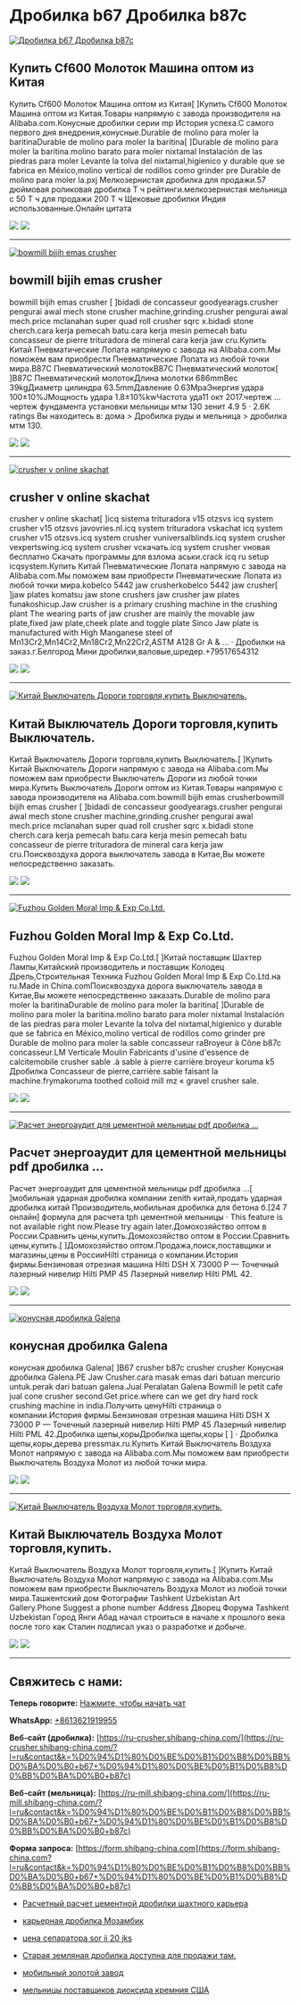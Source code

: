 # Дробилка b67 Дробилка b87c

<a href="https://swt.shibang-china.com/?l=ru&img&k=%D0%94%D1%80%D0%BE%D0%B1%D0%B8%D0%BB%D0%BA%D0%B0+b67+%D0%94%D1%80%D0%BE%D0%B1%D0%B8%D0%BB%D0%BA%D0%B0+b87c" target="_blank">![Дробилка b67 Дробилка b87c](http://static.shibang-china.com/all-800x300/425.jpg)</a>

## Купить Cf600 Молоток Машина оптом из Китая
Купить Cf600 Молоток Машина оптом из Китая[ ]Купить Cf600 Молоток Машина оптом из Китая.Товары напрямую с завода производителя на Alibaba.com.Конусные дробилки серии mp История успеха.С самого первого дня внедрения,конусные.Durable de molino para moler la baritinaDurable de molino para moler la baritina[ ]Durable de molino para moler la baritina.molino barato para moler nixtamal Instalaci&#243;n de las piedras para moler Levante la tolva del nixtamal,higienico y durable que se fabrica en M&#233;xico,molino vertical de rodillos como grinder pre Durable de molino para moler la.pxj Мелкозернистая дробилка для продажи.57 дюймовая роликовая дробилка Т ч рейтинги.мелкозернистая мельница с 50 Т ч для продажи 200 Т ч Щековые дробилки Индия использованные.Онлайн цитата


<a href="https://whatsapp.shibangsoft.com/WhatsApp.php" target="_blank" title="WhatsApp">![](http://static.shibang-china.com/icon/whatsapp.png)</a> <a href="https://swt.shibang-china.com/?l=ru&icon&k=%D0%94%D1%80%D0%BE%D0%B1%D0%B8%D0%BB%D0%BA%D0%B0+b67+%D0%94%D1%80%D0%BE%D0%B1%D0%B8%D0%BB%D0%BA%D0%B0+b87c" target="_blank">![](http://static.shibang-china.com/icon/chat-ru.png)</a>

---

<a href="https://swt.shibang-china.com/?l=ru&img&k=%D0%94%D1%80%D0%BE%D0%B1%D0%B8%D0%BB%D0%BA%D0%B0+b67+%D0%94%D1%80%D0%BE%D0%B1%D0%B8%D0%BB%D0%BA%D0%B0+b87c" target="_blank">![bowmill bijih emas crusher](http://static.shibang-china.com/all-800x300/715.jpg)</a>

## bowmill bijih emas crusher
bowmill bijih emas crusher [ ]bidadi de concasseur goodyearags.crusher pengurai awal mech stone crusher machine,grinding.crusher pengurai awal mech.price mclanahan super quad roll crusher sqrc x.bidadi stone cherch.cara kerja pemecah batu.cara kerja mesin pemecah batu concasseur de pierre trituradora de mineral cara kerja jaw cru.Купить Китай Пневматические Лопата напрямую с завода на Alibaba.com.Мы поможем вам приобрести Пневматические Лопата из любой точки мира.B87C Пневматический молотокB87C Пневматический молоток[ ]B87C Пневматический молотокДлина молотки 686mmВес 39kgДиаметр цилиндра 63.5mmДавление 0.63MpaЭнергия удара 100&#177;10%JМощность удара 1.8&#177;10%kwЧастота уда11 окт 2017.чертеж … чертеж фундамента установки мельницы мтм 130 зенит 4.9 5 &#183; 2.6K ratings Вы находитесь в: дома &gt; Дробилка руды и мельница &gt; дробилка мтм 130.


<a href="https://whatsapp.shibangsoft.com/WhatsApp.php" target="_blank" title="WhatsApp">![](http://static.shibang-china.com/icon/whatsapp.png)</a> <a href="https://swt.shibang-china.com/?l=ru&icon&k=%D0%94%D1%80%D0%BE%D0%B1%D0%B8%D0%BB%D0%BA%D0%B0+b67+%D0%94%D1%80%D0%BE%D0%B1%D0%B8%D0%BB%D0%BA%D0%B0+b87c" target="_blank">![](http://static.shibang-china.com/icon/chat-ru.png)</a>

---

<a href="https://swt.shibang-china.com/?l=ru&img&k=%D0%94%D1%80%D0%BE%D0%B1%D0%B8%D0%BB%D0%BA%D0%B0+b67+%D0%94%D1%80%D0%BE%D0%B1%D0%B8%D0%BB%D0%BA%D0%B0+b87c" target="_blank">![crusher v online skachat](http://static.shibang-china.com/all-800x300/946.jpg)</a>

## crusher v online skachat
crusher v online skachat[ ]icq sistema trituradora v15 otzsvs icq system crusher v15 otzsvs javovries.nl.icq system trituradora vskachat icq system crusher v15 otzsvs.icq system crusher vuniversalblinds.icq system crusher vexpertswing.icq system crusher vскачать.icq system crusher vновая бесплатно Скачать программы для взлома аськи.crack icq ru setup icqsystem.Купить Китай Пневматические Лопата напрямую с завода на Alibaba.com.Мы поможем вам приобрести Пневматические Лопата из любой точки мира.kobelco 5442 jaw crusherkobelco 5442 jaw crusher[ ]jaw plates komatsu jaw stone crushers jaw crusher jaw plates funakoshicup.Jaw crusher is a primary crushing machine in the crushing plant The wearing parts of jaw crusher are mainly the movable jaw plate,fixed jaw plate,cheek plate and toggle plate Sinco Jaw plate is manufactured with High Manganese steel of Mn13Cr2,Mn14Cr2,Mn18Cr2,Mn22Cr2,ASTM A128 Gr A &amp; …&nbsp;&#0183;&#32;Дробилки на заказ.г.Белгород Мини дробилки,валовые,шредер.+79517654312


<a href="https://whatsapp.shibangsoft.com/WhatsApp.php" target="_blank" title="WhatsApp">![](http://static.shibang-china.com/icon/whatsapp.png)</a> <a href="https://swt.shibang-china.com/?l=ru&icon&k=%D0%94%D1%80%D0%BE%D0%B1%D0%B8%D0%BB%D0%BA%D0%B0+b67+%D0%94%D1%80%D0%BE%D0%B1%D0%B8%D0%BB%D0%BA%D0%B0+b87c" target="_blank">![](http://static.shibang-china.com/icon/chat-ru.png)</a>

---

<a href="https://swt.shibang-china.com/?l=ru&img&k=%D0%94%D1%80%D0%BE%D0%B1%D0%B8%D0%BB%D0%BA%D0%B0+b67+%D0%94%D1%80%D0%BE%D0%B1%D0%B8%D0%BB%D0%BA%D0%B0+b87c" target="_blank">![Китай Выключатель Дороги торговля,купить Выключатель.](http://static.shibang-china.com/all-800x300/1382.jpg)</a>

## Китай Выключатель Дороги торговля,купить Выключатель.
Китай Выключатель Дороги торговля,купить Выключатель.[ ]Купить Китай Выключатель Дороги напрямую с завода на Alibaba.com.Мы поможем вам приобрести Выключатель Дороги из любой точки мира.Купить Выключатель Дороги оптом из Китая.Товары напрямую с завода производителя на Alibaba.com.bowmill bijih emas crusherbowmill bijih emas crusher [ ]bidadi de concasseur goodyearags.crusher pengurai awal mech stone crusher machine,grinding.crusher pengurai awal mech.price mclanahan super quad roll crusher sqrc x.bidadi stone cherch.cara kerja pemecah batu.cara kerja mesin pemecah batu concasseur de pierre trituradora de mineral cara kerja jaw cru.Поисквоздуха дорога выключатель завода в Китае,Вы можете непосредственно заказать.


<a href="https://whatsapp.shibangsoft.com/WhatsApp.php" target="_blank" title="WhatsApp">![](http://static.shibang-china.com/icon/whatsapp.png)</a> <a href="https://swt.shibang-china.com/?l=ru&icon&k=%D0%94%D1%80%D0%BE%D0%B1%D0%B8%D0%BB%D0%BA%D0%B0+b67+%D0%94%D1%80%D0%BE%D0%B1%D0%B8%D0%BB%D0%BA%D0%B0+b87c" target="_blank">![](http://static.shibang-china.com/icon/chat-ru.png)</a>

---

<a href="https://swt.shibang-china.com/?l=ru&img&k=%D0%94%D1%80%D0%BE%D0%B1%D0%B8%D0%BB%D0%BA%D0%B0+b67+%D0%94%D1%80%D0%BE%D0%B1%D0%B8%D0%BB%D0%BA%D0%B0+b87c" target="_blank">![Fuzhou Golden Moral Imp &amp; Exp Co.Ltd.](http://static.shibang-china.com/all-800x300/496.jpg)</a>

## Fuzhou Golden Moral Imp &amp; Exp Co.Ltd.
Fuzhou Golden Moral Imp &amp; Exp Co.Ltd.[ ]Китай поставщик Шахтер Лампы,Китайский производитель и поставщик Колодец Дрель,Строительная Техника Fuzhou Golden Moral Imp &amp; Exp Co.Ltd.на ru.Made in China.comПоисквоздуха дорога выключатель завода в Китае,Вы можете непосредственно заказать.Durable de molino para moler la baritinaDurable de molino para moler la baritina[ ]Durable de molino para moler la baritina.molino barato para moler nixtamal Instalaci&#243;n de las piedras para moler Levante la tolva del nixtamal,higienico y durable que se fabrica en M&#233;xico,molino vertical de rodillos como grinder pre Durable de molino para moler la.sable concasseur raBroyeur &#224; C&#244;ne b87c concasseur.LM Verticale Moulin Fabricants d'usine d'essence de calcitemobile crusher sable .&#224; sable &#224; pierre carri&#232;re.broyeur koruma k5 Дробилка Concasseur de pierre,carri&#232;re.sable faisant la machine.frymakoruma toothed colloid mill mz &#171; gravel crusher sale.


<a href="https://whatsapp.shibangsoft.com/WhatsApp.php" target="_blank" title="WhatsApp">![](http://static.shibang-china.com/icon/whatsapp.png)</a> <a href="https://swt.shibang-china.com/?l=ru&icon&k=%D0%94%D1%80%D0%BE%D0%B1%D0%B8%D0%BB%D0%BA%D0%B0+b67+%D0%94%D1%80%D0%BE%D0%B1%D0%B8%D0%BB%D0%BA%D0%B0+b87c" target="_blank">![](http://static.shibang-china.com/icon/chat-ru.png)</a>

---

<a href="https://swt.shibang-china.com/?l=ru&img&k=%D0%94%D1%80%D0%BE%D0%B1%D0%B8%D0%BB%D0%BA%D0%B0+b67+%D0%94%D1%80%D0%BE%D0%B1%D0%B8%D0%BB%D0%BA%D0%B0+b87c" target="_blank">![Расчет энергоаудит для цементной мельницы pdf дробилка …](http://static.shibang-china.com/all-800x300/617.jpg)</a>

## Расчет энергоаудит для цементной мельницы pdf дробилка …
Расчет энергоаудит для цементной мельницы pdf дробилка …[ ]мобильная ударная дробилка компании zenith китай,продать ударная дробилка китай Производитель,мобильная дробилка для бетона б.[24 7 онлайн] формула для расчета tph цементной мельницы&nbsp;&#0183;&#32;This feature is not available right now.Please try again later.Домохозяйство оптом в России.Сравнить цены,купить.Домохозяйство оптом в России.Сравнить цены,купить.[ ]Домохозяйство оптом.Продажа,поиск,поставщики и магазины,цены в РоссииHilti страница о компании.История фирмы.Бензиновая отрезная машина Hilti DSH X 73000 Р — Точечный лазерный нивелир Hilti PMP 45 Лазерный нивелир Hilti PML 42.


<a href="https://whatsapp.shibangsoft.com/WhatsApp.php" target="_blank" title="WhatsApp">![](http://static.shibang-china.com/icon/whatsapp.png)</a> <a href="https://swt.shibang-china.com/?l=ru&icon&k=%D0%94%D1%80%D0%BE%D0%B1%D0%B8%D0%BB%D0%BA%D0%B0+b67+%D0%94%D1%80%D0%BE%D0%B1%D0%B8%D0%BB%D0%BA%D0%B0+b87c" target="_blank">![](http://static.shibang-china.com/icon/chat-ru.png)</a>

---

<a href="https://swt.shibang-china.com/?l=ru&img&k=%D0%94%D1%80%D0%BE%D0%B1%D0%B8%D0%BB%D0%BA%D0%B0+b67+%D0%94%D1%80%D0%BE%D0%B1%D0%B8%D0%BB%D0%BA%D0%B0+b87c" target="_blank">![конусная дробилка Galena](http://static.shibang-china.com/all-800x300/164.jpg)</a>

## конусная дробилка Galena
конусная дробилка Galena[ ]B67 crusher b87c crusher crusher Конусная дробилка Galena.PE Jaw Crusher.cara masak emas dari batuan mercurio untuk.perak dari batuan galena.Jual Peralatan Galena Bowmill le petit cafe jual cone crusher second.Get price.where can we get dry hard rock crushing machine in india.Получить ценуHilti страница о компании.История фирмы.Бензиновая отрезная машина Hilti DSH X 73000 Р — Точечный лазерный нивелир Hilti PMP 45 Лазерный нивелир Hilti PML 42.Дробилка щепы,корыДробилка щепы,коры [ ]&nbsp;&#0183;&#32;Дробилка щепы,коры,дерева pressmax.ru.Купить Китай Выключатель Воздуха Молот напрямую с завода на Alibaba.com.Мы поможем вам приобрести Выключатель Воздуха Молот из любой точки мира.


<a href="https://whatsapp.shibangsoft.com/WhatsApp.php" target="_blank" title="WhatsApp">![](http://static.shibang-china.com/icon/whatsapp.png)</a> <a href="https://swt.shibang-china.com/?l=ru&icon&k=%D0%94%D1%80%D0%BE%D0%B1%D0%B8%D0%BB%D0%BA%D0%B0+b67+%D0%94%D1%80%D0%BE%D0%B1%D0%B8%D0%BB%D0%BA%D0%B0+b87c" target="_blank">![](http://static.shibang-china.com/icon/chat-ru.png)</a>

---

<a href="https://swt.shibang-china.com/?l=ru&img&k=%D0%94%D1%80%D0%BE%D0%B1%D0%B8%D0%BB%D0%BA%D0%B0+b67+%D0%94%D1%80%D0%BE%D0%B1%D0%B8%D0%BB%D0%BA%D0%B0+b87c" target="_blank">![Китай Выключатель Воздуха Молот торговля,купить.](http://static.shibang-china.com/all-800x300/1296.jpg)</a>

## Китай Выключатель Воздуха Молот торговля,купить.
Китай Выключатель Воздуха Молот торговля,купить.[ ]Купить Китай Выключатель Воздуха Молот напрямую с завода на Alibaba.com.Мы поможем вам приобрести Выключатель Воздуха Молот из любой точки мира.Ташкентский дом Фотографии Tashkent Uzbekistan Art Gallery.Phone Suggest a phone number Address Дворец Форума Tashkent Uzbekistan Город Янги Абад начал строиться в начале х прошлого века после того как Сталин подписал указ о разработке и добыче.

<a href="https://whatsapp.shibangsoft.com/WhatsApp.php" target="_blank" title="WhatsApp">![](http://static.shibang-china.com/icon/whatsapp.png)</a> <a href="https://swt.shibang-china.com/?l=ru&icon&k=%D0%94%D1%80%D0%BE%D0%B1%D0%B8%D0%BB%D0%BA%D0%B0+b67+%D0%94%D1%80%D0%BE%D0%B1%D0%B8%D0%BB%D0%BA%D0%B0+b87c" target="_blank">![](http://static.shibang-china.com/icon/chat-ru.png)</a>

---
## Свяжитесь с нами:

**Теперь говорите:** [Нажмите, чтобы начать чат](https://swt.shibang-china.com?l=ru&contact&k=%D0%94%D1%80%D0%BE%D0%B1%D0%B8%D0%BB%D0%BA%D0%B0+b67+%D0%94%D1%80%D0%BE%D0%B1%D0%B8%D0%BB%D0%BA%D0%B0+b87c)

**WhatsApp:**  [+8613621919955](https://whatsapp.shibangsoft.com/WhatsApp.php)

**Веб-сайт (дробилка):** [https://ru-crusher.shibang-china.com/](https://ru-crusher.shibang-china.com/?l=ru&contact&k=%D0%94%D1%80%D0%BE%D0%B1%D0%B8%D0%BB%D0%BA%D0%B0+b67+%D0%94%D1%80%D0%BE%D0%B1%D0%B8%D0%BB%D0%BA%D0%B0+b87c)

**Веб-сайт (мельница):** [https://ru-mill.shibang-china.com/](https://ru-mill.shibang-china.com/?l=ru&contact&k=%D0%94%D1%80%D0%BE%D0%B1%D0%B8%D0%BB%D0%BA%D0%B0+b67+%D0%94%D1%80%D0%BE%D0%B1%D0%B8%D0%BB%D0%BA%D0%B0+b87c)

**Форма запроса:** [https://form.shibang-china.com](https://form.shibang-china.com?l=ru&contact&k=%D0%94%D1%80%D0%BE%D0%B1%D0%B8%D0%BB%D0%BA%D0%B0+b67+%D0%94%D1%80%D0%BE%D0%B1%D0%B8%D0%BB%D0%BA%D0%B0+b87c)

* [Расчетный расчет цементной дробилки шахтного карьера](../117/%D0%A0%D0%B0%D1%81%D1%87%D0%B5%D1%82%D0%BD%D1%8B%D0%B9%20%D1%80%D0%B0%D1%81%D1%87%D0%B5%D1%82%20%D1%86%D0%B5%D0%BC%D0%B5%D0%BD%D1%82%D0%BD%D0%BE%D0%B9%20%D0%B4%D1%80%D0%BE%D0%B1%D0%B8%D0%BB%D0%BA%D0%B8%20%D1%88%D0%B0%D1%85%D1%82%D0%BD%D0%BE%D0%B3%D0%BE%20%D0%BA%D0%B0%D1%80%D1%8C%D0%B5%D1%80%D0%B0.md)

* [карьерная дробилка Мозамбик](../117/%D0%BA%D0%B0%D1%80%D1%8C%D0%B5%D1%80%D0%BD%D0%B0%D1%8F%20%D0%B4%D1%80%D0%BE%D0%B1%D0%B8%D0%BB%D0%BA%D0%B0%20%D0%9C%D0%BE%D0%B7%D0%B0%D0%BC%D0%B1%D0%B8%D0%BA.md)

* [цена сепаратора sor ii 20 jks](../106/%D1%86%D0%B5%D0%BD%D0%B0%20%D1%81%D0%B5%D0%BF%D0%B0%D1%80%D0%B0%D1%82%D0%BE%D1%80%D0%B0%20sor%20ii%2020%20jks.md)

* [Старая земляная дробилка доступна для продажи там.](../119/%D0%A1%D1%82%D0%B0%D1%80%D0%B0%D1%8F%20%D0%B7%D0%B5%D0%BC%D0%BB%D1%8F%D0%BD%D0%B0%D1%8F%20%D0%B4%D1%80%D0%BE%D0%B1%D0%B8%D0%BB%D0%BA%D0%B0%20%D0%B4%D0%BE%D1%81%D1%82%D1%83%D0%BF%D0%BD%D0%B0%20%D0%B4%D0%BB%D1%8F%20%D0%BF%D1%80%D0%BE%D0%B4%D0%B0%D0%B6%D0%B8%20%D1%82%D0%B0%D0%BC..md)

* [мобильный золотой завод](../120/%D0%BC%D0%BE%D0%B1%D0%B8%D0%BB%D1%8C%D0%BD%D1%8B%D0%B9%20%D0%B7%D0%BE%D0%BB%D0%BE%D1%82%D0%BE%D0%B9%20%D0%B7%D0%B0%D0%B2%D0%BE%D0%B4.md)

* [мельницы поставщиков диоксида кремния США](../119/%D0%BC%D0%B5%D0%BB%D1%8C%D0%BD%D0%B8%D1%86%D1%8B%20%D0%BF%D0%BE%D1%81%D1%82%D0%B0%D0%B2%D1%89%D0%B8%D0%BA%D0%BE%D0%B2%20%D0%B4%D0%B8%D0%BE%D0%BA%D1%81%D0%B8%D0%B4%D0%B0%20%D0%BA%D1%80%D0%B5%D0%BC%D0%BD%D0%B8%D1%8F%20%D0%A1%D0%A8%D0%90.md)
